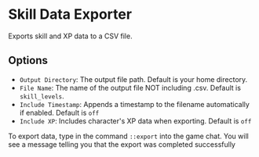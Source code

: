 # Skill Data Exporter
Exports skill and XP data to a CSV file.

## Options
- `Output Directory`: The output file path. Default is your home directory.
- `File Name`: The name of the output file NOT including .csv. Default is `skill_levels`.
- `Include Timestamp`: Appends a timestamp to the filename automatically if enabled. Default is `off`
- `Include XP`: Includes character's XP data when exporting. Default is `off`

To export data, type in the command `::export` into the game chat. You will see a message telling you that the export was completed successfully